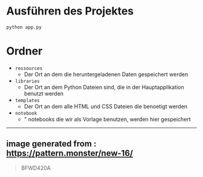 # Ausführen des Projektes
`python app.py`

# Ordner

- `ressources`
	- Der Ort an dem die heruntergeladenen Daten gespeichert werden
- `libraries`
	- Der Ort an dem Python Dateien sind, die in der Hauptapplikation benutzt werden
- `templates`
	- Der Ort an dem alle HTML und CSS Dateien die benoetigt werden
- `notebook`
	- " notebooks die wir als Vorlage benutzen, werden hier gespeichert

--------
image generated from : https://pattern.monster/new-16/
-------

> BFWD420A